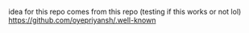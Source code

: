idea for this repo comes from this repo (testing if this works or not lol)
https://github.com/oyepriyansh/.well-known
